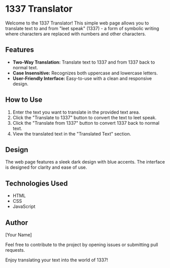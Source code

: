 # 1337 Translator

Welcome to the 1337 Translator! This simple web page allows you to translate text to and from "leet speak" (1337) - a form of symbolic writing where characters are replaced with numbers and other characters.

## Features

- **Two-Way Translation:** Translate text to 1337 and from 1337 back to normal text.
- **Case Insensitive:** Recognizes both uppercase and lowercase letters.
- **User-Friendly Interface:** Easy-to-use with a clean and responsive design.

## How to Use

1. Enter the text you want to translate in the provided text area.
2. Click the "Translate to 1337" button to convert the text to leet speak.
3. Click the "Translate from 1337" button to convert 1337 back to normal text.
4. View the translated text in the "Translated Text" section.

## Design

The web page features a sleek dark design with blue accents. The interface is designed for clarity and ease of use.

## Technologies Used

- HTML
- CSS
- JavaScript

## Author

[Your Name]

Feel free to contribute to the project by opening issues or submitting pull requests.

Enjoy translating your text into the world of 1337!
